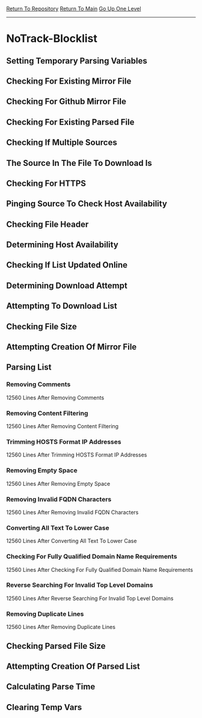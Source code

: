 [Return To Repository](https://github.com/deathbybandaid/piholeparser/)
[Return To Main](https://github.com/deathbybandaid/piholeparser/blob/master/RecentRunLogs/Mainlog.md)
[Go Up One Level](https://github.com/deathbybandaid/piholeparser/blob/master/RecentRunLogs/TopLevelScripts/30-Processing-Blacklists.md)
____________________________________
# NoTrack-Blocklist
## Setting Temporary Parsing Variables
## Checking For Existing Mirror File
## Checking For Github Mirror File
## Checking For Existing Parsed File
## Checking If Multiple Sources
## The Source In The File To Download Is
## Checking For HTTPS
## Pinging Source To Check Host Availability
## Checking File Header
## Determining Host Availability
## Checking If List Updated Online
## Determining Download Attempt
## Attempting To Download List
## Checking File Size
## Attempting Creation Of Mirror File
## Parsing List
### Removing Comments
12560 Lines After Removing Comments
### Removing Content Filtering
12560 Lines After Removing Content Filtering
### Trimming HOSTS Format IP Addresses
12560 Lines After Trimming HOSTS Format IP Addresses
### Removing Empty Space
12560 Lines After Removing Empty Space
### Removing Invalid FQDN Characters
12560 Lines After Removing Invalid FQDN Characters
### Converting All Text To Lower Case
12560 Lines After Converting All Text To Lower Case
### Checking For Fully Qualified Domain Name Requirements
12560 Lines After Checking For Fully Qualified Domain Name Requirements
### Reverse Searching For Invalid Top Level Domains
12560 Lines After Reverse Searching For Invalid Top Level Domains
### Removing Duplicate Lines
12560 Lines After Removing Duplicate Lines
## Checking Parsed File Size
## Attempting Creation Of Parsed List
## Calculating Parse Time
## Clearing Temp Vars
